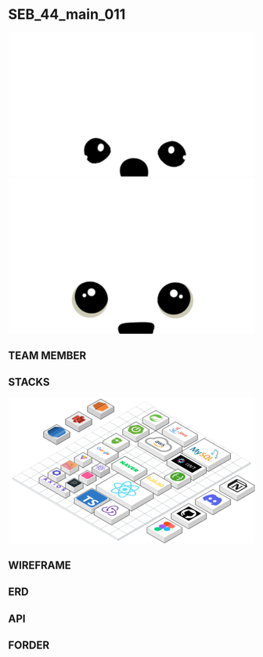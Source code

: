 # SEB_44_main_011

<div align="center">
  <img src="/client/src/assets/imgs/dog.svg">
  <img src="/client/src/assets/imgs/cat.svg">
</div>

## TEAM MEMBER

## STACKS
![image](/img/stack.png)

## WIREFRAME

## ERD

## API

## FORDER
